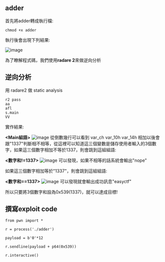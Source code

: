 ## adder
首先將adder轉成執行檔:
```
chmod +x adder
```
執行後會出現下列結果:

![image](https://user-images.githubusercontent.com/22366572/138789434-9189c3fd-1629-419a-83f6-508496d86d6d.png)



為了瞭解程式碼，我們使用**radare 2**來做逆向分析
## 逆向分析
用 radare2 做 static analysis
```
r2 pass
aa
afl
s.main
VV
```
實作結果:

**<Main組語>**
![image](https://user-images.githubusercontent.com/22366572/138788140-f977a32c-436a-48dd-aa95-1380b48002fc.png)
從倒數幾行可以看到 var_ch var_10h var_14h 相加以後會跟"1337"判斷相不相等，從這裡可以知道這三個變數是儲存使用者輸入的3個數字，如果這三個數字相加不等於1337，則會跳到這組組語:

**<數字和!=1337>**
![image](https://user-images.githubusercontent.com/22366572/138788714-48eaf671-7a03-4be5-a4bd-0c2ed43950ce.png)
可以發現，如果不相等的話系統會輸出"nope"

如果這三個數字相加等於"1337"，則會跳到這組組語:

**<數字和==1337>**
![image](https://user-images.githubusercontent.com/22366572/138788946-08fc0436-2488-420b-a840-44e991758774.png)
可以發現就會輸出成功訊息"easyctf"

所以只要將3個數字和設為0x539(1337)，就可以達成目標!

## 撰寫exploit code
```
from pwn import *

r = process('./adder')

payload = b'0'*12

r.sendline(payload + p64(0x539))

r.interactive()
```
